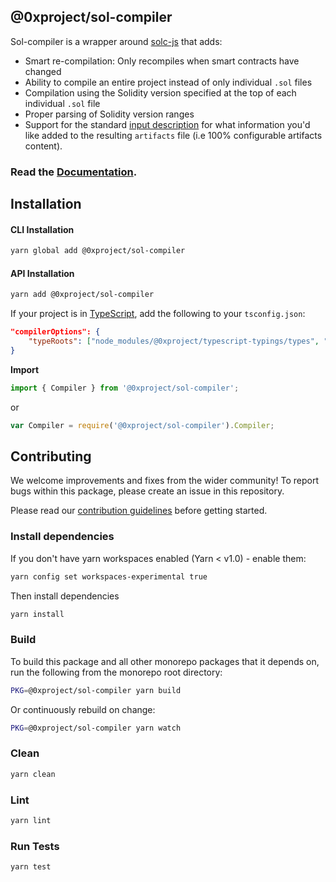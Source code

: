 ## @0xproject/sol-compiler

Sol-compiler is a wrapper around [solc-js](https://www.npmjs.com/package/solc) that adds:

*   Smart re-compilation: Only recompiles when smart contracts have changed
*   Ability to compile an entire project instead of only individual `.sol` files
*   Compilation using the Solidity version specified at the top of each individual `.sol` file
*   Proper parsing of Solidity version ranges
*   Support for the standard [input description](https://solidity.readthedocs.io/en/develop/using-the-compiler.html#input-description) for what information you'd like added to the resulting `artifacts` file (i.e 100% configurable artifacts content).

### Read the [Documentation](https://0xproject.com/docs/sol-compiler).

## Installation

#### CLI Installation

```bash
yarn global add @0xproject/sol-compiler
```

#### API Installation

```bash
yarn add @0xproject/sol-compiler
```

If your project is in [TypeScript](https://www.typescriptlang.org/), add the following to your `tsconfig.json`:

```json
"compilerOptions": {
    "typeRoots": ["node_modules/@0xproject/typescript-typings/types", "node_modules/@types"],
}
```

**Import**

```typescript
import { Compiler } from '@0xproject/sol-compiler';
```

or

```javascript
var Compiler = require('@0xproject/sol-compiler').Compiler;
```

## Contributing

We welcome improvements and fixes from the wider community! To report bugs within this package, please create an issue in this repository.

Please read our [contribution guidelines](../../CONTRIBUTING.md) before getting started.

### Install dependencies

If you don't have yarn workspaces enabled (Yarn < v1.0) - enable them:

```bash
yarn config set workspaces-experimental true
```

Then install dependencies

```bash
yarn install
```

### Build

To build this package and all other monorepo packages that it depends on, run the following from the monorepo root directory:

```bash
PKG=@0xproject/sol-compiler yarn build
```

Or continuously rebuild on change:

```bash
PKG=@0xproject/sol-compiler yarn watch
```

### Clean

```bash
yarn clean
```

### Lint

```bash
yarn lint
```

### Run Tests

```bash
yarn test
```
